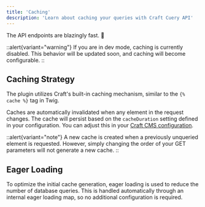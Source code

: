 ```yaml
---
title: 'Caching'
description: 'Learn about caching your queries with Craft Cuery API'
---
```


The API endpoints are blazingly fast. 🚀

::alert{variant="warning"}
  If you are in dev mode, caching is currently disabled. This behavior will be updated soon, and caching will become configurable.
::

## Caching Strategy

The plugin utilizes Craft's built-in caching mechanism, similar to the `{% cache %}` tag in Twig. 

Caches are automatically invalidated when any element in the request changes. The cache will persist based on the `cacheDuration` setting defined in your configuration. You can adjust this in your [Craft CMS configuration](https://craftcms.com/docs/5.x/reference/config/general.html#cacheduration).

::alert{variant="note"}
  A new cache is created when a previously unqueried element is requested. However, simply changing the order of your GET parameters will not generate a new cache.
::

## Eager Loading

To optimize the initial cache generation, eager loading is used to reduce the number of database queries. This is handled automatically through an internal eager loading map, so no additional configuration is required.
